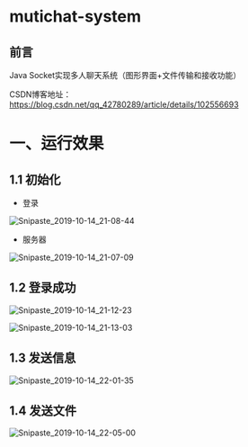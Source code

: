# mutichat-system
## 前言

Java Socket实现多人聊天系统（图形界面+文件传输和接收功能）

CSDN博客地址：<https://blog.csdn.net/qq_42780289/article/details/102556693>

# 一、运行效果

## 1.1 初始化

- 登录

![Snipaste_2019-10-14_21-08-44](https://tva2.sinaimg.cn/large/006VrJAJly1g7y1bw0lzxj30hi0c6mxk.jpg)

- 服务器

![Snipaste_2019-10-14_21-07-09](https://tva4.sinaimg.cn/large/006VrJAJly1g7y1anlsfgj30bx0dojre.jpg)

## 1.2 登录成功

![Snipaste_2019-10-14_21-12-23](https://tvax4.sinaimg.cn/large/006VrJAJly1g7y1ecudd0j30mm0eidga.jpg)

![Snipaste_2019-10-14_21-13-03](https://tva1.sinaimg.cn/large/006VrJAJly1g7y1f0ntc3j30cz0eft8t.jpg)

## 1.3 发送信息

![Snipaste_2019-10-14_22-01-35](https://tvax4.sinaimg.cn/large/006VrJAJgy1g7y2tjhbprj30uq0dywfb.jpg)

## 1.4 发送文件

![Snipaste_2019-10-14_22-05-00](https://tva4.sinaimg.cn/large/006VrJAJgy1g7y2x3smcij30li0ekmy6.jpg)
